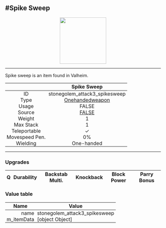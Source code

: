 <meta property="og:title" content="Spike Sweep - MoreValheim" /><meta property="og:type" content="website" /><meta property="og:image" content="/assets/spike_sweep.png" /><meta property="og:description" content="Spike Sweep is an item found in Valheim." /><meta name="theme-color" content="#546D78"><meta name="twitter:card" content="summary_large_image">
#Spike Sweep
-------------
<style>img {width:20px;}.tb {width:150px;display: block;margin-left: auto;margin-right: auto;}</style>

<style>.md-typeset table:not([class]) th:not([align]) {min-width:unset!important;}</style>
<style>td{padding:0em 0.3em!important;text-align:center!important;border-left:.05rem solid var(--md-default-fg-color--lightest)}</style>

<style>th{padding:0.1em 0.3em!important;text-align:center!important;font-weight:bold}</style>

<style>pre{text-align:right!important}</style>
<style>table tr td:first-child {border-left: 0;};</style>

<figure><img src="/assets/spike_sweep.png" class="tb" /><figcaption><small></small></figcaption></figure>

-------------

Spike sweep is an item found in Valheim.

|        | Spike Sweep              |
| ----------- | ------------------------------------ |
| ID |stonegolem_attack3_spikesweep
| Type | [Onehandedweapon](../../types/onehandedweapon)
| Usage | FALSE<br>
| Source | [FALSE](../../items/false)
| Weight | 1 |
| Max Stack | 1 |
| Teleportable | ✓
| Movespeed Pen. | 0%
| Wielding | One-handed


-------------

### Upgrades
| Q | Durability | Backstab Multi. | Knockback | Block Power | Parry Bonus
| - | - | - | - | - | - 


### Value table
| Name | Value
| - | - |
| <div style="text-align:right">name</div> | <div style="text-align:left">stonegolem_attack3_spikesweep</div> | 
| <div style="text-align:right">m_itemData</div> | <div style="text-align:left">[object Object]</div> | 